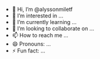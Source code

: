 - 👋 Hi, I’m @alyssonmiletf
- 👀 I’m interested in ...
- 🌱 I’m currently learning ...
- 💞️ I’m looking to collaborate on ...
- 📫 How to reach me ...
- 😄 Pronouns: ...
- ⚡ Fun fact: ...

<!---
alyssonmiletf/alyssonmiletf is a ✨ special ✨ repository because its `README.md` (this file) appears on your GitHub profile.
You can click the Preview link to take a look at your changes.
--->
